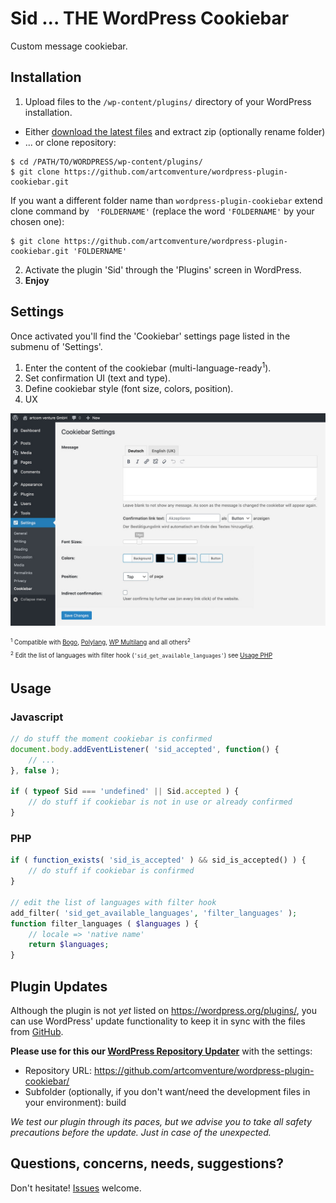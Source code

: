 # Sid ... THE WordPress Cookiebar

Custom message cookiebar.

## Installation

1. Upload files to the `/wp-content/plugins/` directory of your WordPress installation.
  * Either [download the latest files](https://github.com/artcomventure/wordpress-plugin-cookiebar/archive/master.zip) and extract zip (optionally rename folder)
  * ... or clone repository:
  ```
  $ cd /PATH/TO/WORDPRESS/wp-content/plugins/
  $ git clone https://github.com/artcomventure/wordpress-plugin-cookiebar.git
  ```
  If you want a different folder name than `wordpress-plugin-cookiebar` extend clone command by ` 'FOLDERNAME'` (replace the word `'FOLDERNAME'` by your chosen one):
  ```
  $ git clone https://github.com/artcomventure/wordpress-plugin-cookiebar.git 'FOLDERNAME'
  ```
2. Activate the plugin 'Sid' through the 'Plugins' screen in WordPress.
3. **Enjoy**

## Settings

Once activated you'll find the 'Cookiebar' settings page listed in the submenu of 'Settings'.

1. Enter the content of the cookiebar (multi-language-ready<sup>1</sup>).
2. Set confirmation UI (text and type).
3. Define cookiebar style (font size, colors, position).
4. UX

![image](assets/screenshot-1.jpg)

<sub><sup><sup>1</sup> Compatible with [Bogo](https://de.wordpress.org/plugins/bogo/), [Polylang](https://de.wordpress.org/plugins/polylang/), [WP Multilang](https://wordpress.org/plugins/wp-multilang/) and all others<sup>2</sup> </sup></sub><br />
<sub><sup><sup>2</sup> Edit the list of languages with filter hook (`'sid_get_available_languages'`) see [Usage PHP](https://github.com/artcomventure/wordpress-plugin-cookiebar#php) </sup></sub>

## Usage

### Javascript

```javascript
// do stuff the moment cookiebar is confirmed
document.body.addEventListener( 'sid_accepted', function() {
    // ...
}, false );

if ( typeof Sid === 'undefined' || Sid.accepted ) {
    // do stuff if cookiebar is not in use or already confirmed
}
```

### PHP

```php
if ( function_exists( 'sid_is_accepted' ) && sid_is_accepted() ) {
    // do stuff if cookiebar is confirmed
}

// edit the list of languages with filter hook
add_filter( 'sid_get_available_languages', 'filter_languages' );
function filter_languages ( $languages ) {
    // locale => 'native name'
    return $languages;
} 
```

## Plugin Updates

Although the plugin is not _yet_ listed on https://wordpress.org/plugins/, you can use WordPress' update functionality to keep it in sync with the files from [GitHub](https://github.com/artcomventure/wordpress-plugin-cookiebar).

**Please use for this our [WordPress Repository Updater](https://github.com/artcomventure/wordpress-plugin-repoUpdater)** with the settings:

* Repository URL: https://github.com/artcomventure/wordpress-plugin-cookiebar/
* Subfolder (optionally, if you don't want/need the development files in your environment): build

_We test our plugin through its paces, but we advise you to take all safety precautions before the update. Just in case of the unexpected._

## Questions, concerns, needs, suggestions?

Don't hesitate! [Issues](https://github.com/artcomventure/wordpress-plugin-cookiebar/issues) welcome.
